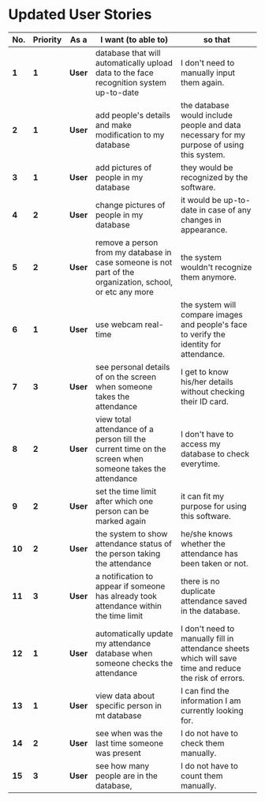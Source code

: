 # Updated User Stories 
| No. |Priority| As a | I want (to able to) | so that |
| --- |---| ---- | ------------------- |-------- |
| **1** |**1**| **User** | database that will automatically upload data to the face recognition system up-to-date  |I don't need to manually input them again. |
| **2** |**1**| **User** | add people's details and make modification to my database |the database would include people and data necessary for my purpose of using this system. |
| **3** |**1**| **User** | add pictures of people in my database |they would be recognized by the software.|
| **4** |**2**| **User** | change pictures of people in my database |it would be up-to-date in case of any changes in appearance. |
| **5** |**2**| **User** | remove a person from my database in case someone is not part of the organization, school, or etc any more | the system wouldn't recognize them anymore. |
| **6** |**1**| **User** | use webcam real-time | the system will compare images and people's face to verify the identity for attendance. |
| **7** |**3**|**User** | see personal details of on the screen when someone takes the attendance | I get to know his/her details without checking their ID card. |
| **8** |**2**| **User** | view total attendance of a person till the current time on the screen when someone takes the attendance |I don't have to access my database to check everytime. |
| **9** |**2**| **User** | set the time limit after which one person can be marked again |it can fit my purpose for using this software. |
| **10**|**2**| **User** | the system to show attendance status of the person taking the attendance |he/she knows whether the attendance has been taken or not. |
| **11**|**3**|**User** | a notification to appear if someone has already took attendance within the time limit | there is no duplicate attendance saved in the database. |
| **12**|**1**| **User** | automatically update my attendance database when someone checks the attendance |I don't need to manually fill in attendance sheets which will save time and reduce the risk of errors. |
| **13**|**1**|**User** | view data about specific person in mt database |I can find the information I am currently looking for. |
| **14**|**2**| **User** | see when was the last time someone was present |I do not have to check them manually. |
| **15**|**3**|**User** | see how many people are in the database, | I do not have to count them manually. |

